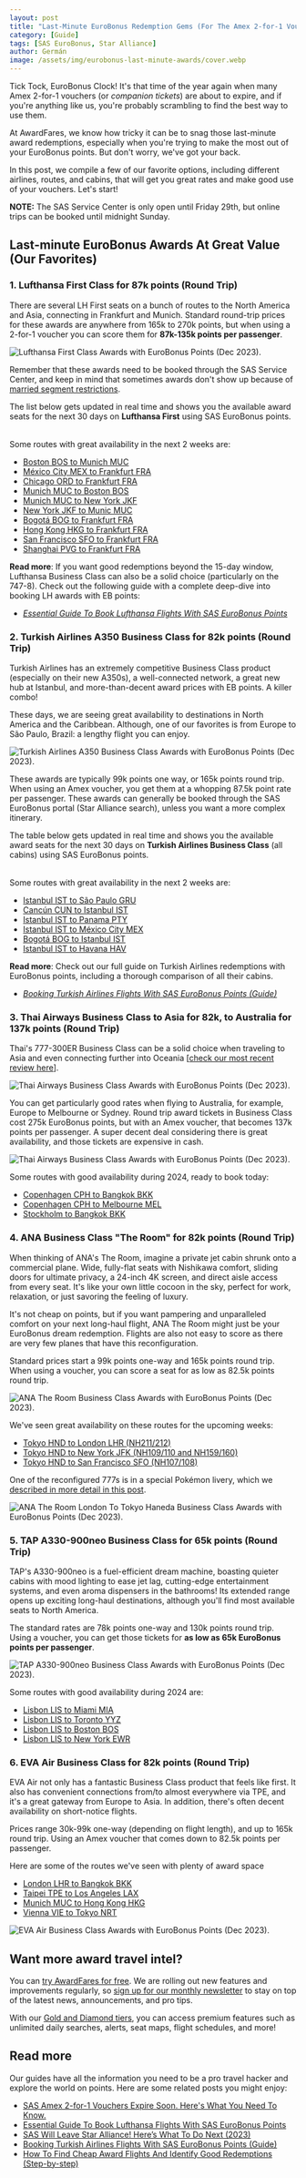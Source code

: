```yaml
---
layout: post
title: "Last-Minute EuroBonus Redemption Gems (For The Amex 2-for-1 Vouchers)"
category: [Guide]
tags: [SAS EuroBonus, Star Alliance]
author: Germán
image: /assets/img/eurobonus-last-minute-awards/cover.webp
---
```


Tick Tock, EuroBonus Clock! It's that time of the year again when many Amex 2-for-1 vouchers (or *companion tickets*) are about to expire, and if you're anything like us, you're probably scrambling to find the best way to use them.

At AwardFares, we know how tricky it can be to snag those last-minute award redemptions, especially when you're trying to make the most out of your EuroBonus points. But don't worry, we've got your back.

In this post, we compile a few of our favorite options, including different airlines, routes, and cabins, that will get you great rates and make good use of your vouchers. Let's start!

**NOTE:** The SAS Service Center is only open until Friday 29th, but online trips can be booked until midnight Sunday.

## Last-minute EuroBonus Awards At Great Value (Our Favorites)

### 1. Lufthansa First Class for 87k points (Round Trip)

There are several LH First seats on a bunch of routes to the North America and Asia, connecting in Frankfurt and Munich. Standard round-trip prices for these awards are anywhere from 165k to 270k points, but when using a 2-for-1 voucher you can score them for **87k-135k points per passenger**.

<img src="../assets/img/eurobonus-last-minute-awards/lh-first.webp" alt="Lufthansa First Class Awards with EuroBonus Points (Dec 2023)." class="noborder"/>

Remember that these awards need to be booked through the SAS Service Center, and keep in mind that sometimes awards don't show up because of [married segment restrictions](https://blog.awardfares.com/married-segments).

The list below gets updated in real time and shows you the available award seats for the next 30 days on **Lufthansa First** using SAS EuroBonus points.

<table id="lh-first"></table>

Some routes with great availability in the next 2 weeks are:

* [Boston BOS to Munich MUC](https://awardfares.com/search?BOS.MUC.;c:first;z:sas)
* [México City MEX to Frankfurt FRA](https://awardfares.com/search?MEX.FRA.;c:first;z:sas)
* [Chicago ORD to Frankfurt FRA](https://awardfares.com/search?ORD.FRA.;c:first;z:sas)
* [Munich MUC to Boston BOS](https://awardfares.com/search?MUC.BOS.;c:first;z:sas)
* [Munich MUC to New York JKF](https://awardfares.com/search?MUC.JFK.;c:first;z:sas)
* [New York JKF to Munic MUC](https://awardfares.com/search?JFK.MUC.;c:first;z:sas)
* [Bogotá BOG to Frankfurt FRA](https://awardfares.com/search?BOG.FRA.;c:first;z:sas)
* [Hong Kong HKG to Frankfurt FRA](https://awardfares.com/search?HKG.FRA.;c:first;z:sas)
* [San Francisco SFO to Frankfurt FRA](https://awardfares.com/search?SFO.FRA.;c:first;z:sas)
* [Shanghai PVG to Frankfurt FRA](https://awardfares.com/search?PVG.FRA.;c:first;z:sas)
  
**Read more**: If you want good redemptions beyond the 15-day window, Lufthansa Business Class can also be a solid choice (particularly on the 747-8). Check out the following guide with a complete deep-dive into booking LH awards with EB points:

* [*Essential Guide To Book Lufthansa Flights With SAS EuroBonus Points*](https://blog.awardfares.com/lufthansa-with-eurobonus-guide/)

### 2. Turkish Airlines A350 Business Class for 82k points (Round Trip)

Turkish Airlines has an extremely competitive Business Class product (especially on their new A350s), a well-connected network, a great new hub at Istanbul, and more-than-decent award prices with EB points. A killer combo!

These days, we are seeing great availability to destinations in North America and the Caribbean. Although, one of our favorites is from Europe to São Paulo, Brazil: a lengthy flight you can enjoy.

<img src="../assets/img/eurobonus-last-minute-awards/ist-gru.webp" alt="Turkish Airlines A350 Business Class Awards with EuroBonus Points (Dec 2023)." class="noborder"/>

These awards are typically 99k points one way, or 165k points round trip. When using an Amex voucher, you get them at a whopping 87.5k point rate per passenger. These awards can generally be booked through the SAS EuroBonus portal (Star Alliance search), unless you want a more complex itinerary.

The table below gets updated in real time and shows you the available award seats for the next 30 days on **Turkish Airlines Business Class** (all cabins) using SAS EuroBonus points.

<table id="tk-business"></table>

Some routes with great availability in the next 2 weeks are:

* [Istanbul IST to São Paulo GRU](https://awardfares.com/search?IST.GRU.;c:business;a:TK;z:sas#)
* [Cancún CUN to Istanbul IST](https://awardfares.com/search?CUN.IST.;c:business;a:TK;z:sas#)
* [Istanbul IST to Panama PTY](https://awardfares.com/search?IST.PTY.;c:business;a:TK;z:sas#)
* [Istanbul IST to México City MEX](https://awardfares.com/search?IST.MEX.;c:business;a:TK;z:sas#)
* [Bogotá BOG to Istanbul IST](https://awardfares.com/search?BOG.IST.;c:business;a:TK;z:sas#)
* [Istanbul IST to Havana HAV](https://awardfares.com/search?IST.HAV.;c:business;a:TK;z:sas#)

**Read more**: Check out our full guide on Turkish Airlines redemptions with EuroBonus points, including a thorough comparison of all their cabins.

* [*Booking Turkish Airlines Flights With SAS EuroBonus Points (Guide)*](https://blog.awardfares.com/turkish-with-eurobonus/)

### 3. Thai Airways Business Class to Asia for 82k, to Australia for 137k points (Round Trip)

Thai's 777-300ER Business Class can be a solid choice when traveling to Asia and even connecting further into Oceania [[check our most recent review here](https://blog.awardfares.com/thai-business-review-2023/)].

<img src="../assets/img/eurobonus-last-minute-awards/thai.webp" alt="Thai Airways Business Class Awards with EuroBonus Points (Dec 2023)." class="noborder"/>

You can get particularly good rates when flying to Australia, for example, Europe to Melbourne or Sydney. Round trip award tickets in Business Class cost 275k EuroBonus points, but with an Amex voucher, that becomes 137k points per passenger. A super decent deal considering there is great availability, and those tickets are expensive in cash.

<img src="../assets/img/eurobonus-last-minute-awards/cph-mel.webp" alt="Thai Airways Business Class Awards with EuroBonus Points (Dec 2023)." class="noborder"/>

Some routes with good availability during 2024, ready to book today:

* [Copenhagen CPH to Bangkok BKK](https://awardfares.com/search?CPH.BKK.;c:business;a:TG;z:sas#)
* [Copenhagen CPH to Melbourne MEL](https://awardfares.com/search?CPH.MEL.;c:business;a:TG;z:sas#)
* [Stockholm to Bangkok BKK](https://awardfares.com/search?ARN.BKK.;c:business;a:TG;z:sas#)

### 4. ANA Business Class "The Room" for 82k points (Round Trip)

When thinking of ANA's The Room, imagine a private jet cabin shrunk onto a commercial plane. Wide, fully-flat seats with Nishikawa comfort, sliding doors for ultimate privacy, a 24-inch 4K screen, and direct aisle access from every seat. It's like your own little cocoon in the sky, perfect for work, relaxation, or just savoring the feeling of luxury.

It's not cheap on points, but if you want pampering and unparalleled comfort on your next long-haul flight, ANA The Room might just be your EuroBonus dream redemption. Flights are also not easy to score as there are very few planes that have this reconfiguration.

Standard prices start a 99k points one-way and 165k points round trip. When using a voucher, you can score a seat for as low as 82.5k points round trip.

<img src="../assets/img/eurobonus-last-minute-awards/ana-the-room.webp" alt="ANA The Room Business Class Awards with EuroBonus Points (Dec 2023)." class="noborder"/>

We've seen great availability on these routes for the upcoming weeks:

* [Tokyo HND to London LHR (NH211/212)](https://awardfares.com/search?LHR.HND.;c:business;a:NH;f:NH211,NH212;z:sas)
* [Tokyo HND to New York JFK (NH109/110 and NH159/160)](https://awardfares.com/search?HND.JFK.;c:business;a:NH;z:sas)
* [Tokyo HND to San Francisco SFO (NH107/108)](https://awardfares.com/search?HND.SFO.;c:business;a:NH;z:sas)

One of the reconfigured 777s is in a special Pokémon livery, which we [described in more detail in this post](https://blog.awardfares.com/ana-777-fleet/).

<img src="../assets/img/eurobonus-last-minute-awards/lhr-hnd.webp" alt="ANA The Room London To Tokyo Haneda Business Class Awards with EuroBonus Points (Dec 2023)." class="noborder"/>

### 5. TAP A330-900neo Business Class for 65k points (Round Trip)

TAP's A330-900neo is a fuel-efficient dream machine, boasting quieter cabins with mood lighting to ease jet lag, cutting-edge entertainment systems, and even aroma dispensers in the bathrooms! Its extended range opens up exciting long-haul destinations, although you'll find most available seats to North America.

The standard rates are 78k points one-way and 130k points round trip. Using a voucher, you can get those tickets for **as low as 65k EuroBonus points per passenger**.

<img src="../assets/img/eurobonus-last-minute-awards/tap.webp" alt="TAP A330-900neo Business Class Awards with EuroBonus Points (Dec 2023)." class="noborder"/>

Some routes with good availability during 2024 are:

* [Lisbon LIS to Miami MIA](https://awardfares.com/search?LIS.MIA.;c:economy,premeco,first;a:TP;z:sas)
* [Lisbon LIS to Toronto YYZ](https://awardfares.com/search?LIS.YYZ.;c:economy,premeco,first;a:TP;z:sas)
* [Lisbon LIS to Boston BOS](https://awardfares.com/search?LIS.BOS.;c:economy,premeco,first;a:TP;z:sas)
* [Lisbon LIS to New York EWR](https://awardfares.com/search?LIS.EWR.;c:economy,premeco,first;a:TP;z:sas)

### 6. EVA Air Business Class for 82k points (Round Trip)

EVA Air not only has a fantastic Business Class product that feels like first. It also has convenient connections from/to almost everywhere via TPE, and it's a great gateway from Europe to Asia. In addition, there's often decent availability on short-notice flights.

Prices range 30k-99k one-way (depending on flight length), and up to 165k round trip. Using an Amex voucher that comes down to 82.5k points per passenger.

Here are some of the routes we've seen with plenty of award space

* [London LHR to Bangkok BKK](https://awardfares.com/search?LHR.BKK.;c:business;a:BR;z:sas)
* [Taipei TPE to Los Angeles LAX](https://awardfares.com/search?TPE.LAX.;c:business;a:BR;z:sas)
* [Munich MUC to Hong Kong HKG](https://awardfares.com/search?MUC.HKG.;c:business;a:BR;z:sas)
* [Vienna VIE to Tokyo NRT](https://awardfares.com/search?VIE.NRT.;c:business;a:BR;z:sas)

<img src="../assets/img/eurobonus-last-minute-awards/eva.webp" alt="EVA Air Business Class Awards with EuroBonus Points (Dec 2023)." class="noborder"/>

## Want more award travel intel?

You can [try AwardFares for free](https://awardfares.com/). We are rolling out new features and improvements regularly, so [sign up for our monthly newsletter](https://awardfares.com/newsletter) to stay on top of the latest news, announcements, and pro tips.

With our [Gold and Diamond tiers](https://awardfares.com/pricing), you can access premium features such as unlimited daily searches, alerts, seat maps, flight schedules, and more!

## Read more

Our guides have all the information you need to be a pro travel hacker and explore the world on points. Here are some related posts you might enjoy:

- [SAS Amex 2-for-1 Vouchers Expire Soon. Here's What You Need To Know.](https://blog.awardfares.com/sas-amex-2-for-1-2023/)
- [Essential Guide To Book Lufthansa Flights With SAS EuroBonus Points](https://blog.awardfares.com/lufthansa-with-eurobonus-guide/)
- [SAS Will Leave Star Alliance! Here’s What To Do Next (2023)](https://blog.awardfares.com/sas-acquisition/)
- [Booking Turkish Airlines Flights With SAS EuroBonus Points (Guide)](https://blog.awardfares.com/turkish-with-eurobonus/)
- [How To Find Cheap Award Flights And Identify Good Redemptions (Step-by-step)](https://blog.awardfares.com/how-to-find-cheap-award-flights/)

<script>
  (function () {
    createStatsTable('first');
    createStatsTable('business');
    createStatsTable('economy');
    async function createStatsTable(cabin, limit) {
      const host = /*window.location.hostname == 'localhost' ? 'http://localhost:3000' :*/ 'https://awardfares.com';
      const endpoint = `/api/stats/lufthansa-top-routes.json?cabin=${cabin}`;
      const table = document.getElementById(`lh-${cabin}`);
      table.innerHTML = 'Loading...';
      try {
        const resp = await fetch(host + endpoint);
        const data = await resp.json();
        const moreLink = `https://awardfares.com/search?..;c:${cabin};a:LH;z:eurobonus`;
        const rowLimit = 10;
        const seatsPerIcon = data[0]?.total / rowLimit;
        const rows = data.slice(0, rowLimit).map(route => {
          const seatLimit = 10;
          const displayCount = route.total;
          const searchLink = `https://awardfares.com/search?${route.route.replace('-', '.')}.;c:${cabin};a:LH;z:eurobonus`;
          return `<tr>
            <td>
              ${route.route}
            </td>
            <td>
              <div style="width: ${Math.ceil(route.total / seatsPerIcon) * 20}px; height: 20px; background-image: url(https://awardfares.com/img/seat.png); background-size: contain; background-repeat: repeat-x"></div>
            </td>
            <td>
              <a href="${searchLink}">${displayCount} seat${route.total > 1 ? 's' : ''}</a></td>
            </tr>`;
        });
        if (rows.length > 0) {
          rows.push(`<tr><td colspan="3" align="center"><a href="${moreLink}">See all available seats</center></td></tr>`);
          table.innerHTML = rows.join('');
        } else {
          table.innerHTML = 'No seats available right now';
        }
      } catch (err) {
        console.error(err);
        table.innerHTML = 'Data not available right now';
      }
    }
  })();
</script>

<script>
  (function () {
    createStatsTable('first');
    createStatsTable('business');
    createStatsTable('economy');
    async function createStatsTable(cabin, limit) {
      const host = /*window.location.hostname == 'localhost' ? 'http://localhost:3000' :*/ 'https://awardfares.com';
      const endpoint = `/api/stats/turkish-top-routes.json?cabin=${cabin}`;
      const table = document.getElementById(`tk-${cabin}`);
      table.innerHTML = 'Loading...';
      try {
        const resp = await fetch(host + endpoint);
        const data = await resp.json();
        const moreLink = `https://awardfares.com/search?..;c:${cabin};a:TK;z:eurobonus`;
        const rowLimit = 10;
        const seatsPerIcon = data[0]?.total / rowLimit;
        const rows = data.slice(0, rowLimit).map(route => {
          const seatLimit = 10;
          const displayCount = route.total;
          const searchLink = `https://awardfares.com/search?${route.route.replace('-', '.')}.;c:${cabin};a:TK;z:eurobonus`;
          return `<tr>
            <td>
              ${route.route}
            </td>
            <td>
              <div style="width: ${Math.ceil(route.total / seatsPerIcon) * 20}px; height: 20px; background-image: url(https://awardfares.com/img/seat.png); background-size: contain; background-repeat: repeat-x"></div>
            </td>
            <td>
              <a href="${searchLink}">${displayCount} seat${route.total > 1 ? 's' : ''}</a></td>
            </tr>`;
        });
        if (rows.length > 0) {
          rows.push(`<tr><td colspan="3" align="center"><a href="${moreLink}">See all available seats</center></td></tr>`);
          table.innerHTML = rows.join('');
        } else {
          table.innerHTML = 'No seats available right now';
        }
      } catch (err) {
        console.error(err);
        table.innerHTML = 'Data not available right now';
      }
    }
  })();
</script>